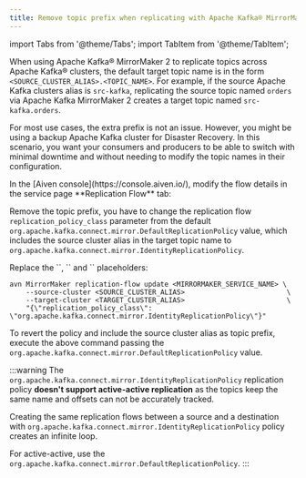 ```yaml
---
title: Remove topic prefix when replicating with Apache Kafka® MirrorMaker 2
---
```


import Tabs from '@theme/Tabs';
import TabItem from '@theme/TabItem';

When using Apache Kafka® MirrorMaker 2 to replicate topics across Apache Kafka® clusters, the default target topic name is in the form
`<SOURCE_CLUSTER_ALIAS>.<TOPIC_NAME>`.
For example, if the source Apache Kafka
clusters alias is `src-kafka`, replicating the source topic named
`orders` via Apache Kafka MirrorMaker 2 creates a target topic named
`src-kafka.orders`.

For most use cases, the extra prefix is not an issue. However, you might
be using a backup Apache Kafka cluster for Disaster Recovery. In this
scenario, you want your consumers and producers to be able to switch
with minimal downtime and without needing to modify the topic names in
their configuration.

<Tabs groupId="group1">
<TabItem value="console" label="Console" default>
In the [Aiven console](https://console.aiven.io/), modify the flow details in the
service page **Replication Flow** tab:

Remove the topic prefix, you have to change the
replication flow `replication_policy_class` parameter from the default
`org.apache.kafka.connect.mirror.DefaultReplicationPolicy` value, which
includes the source cluster alias in the target topic name to
`org.apache.kafka.connect.mirror.IdentityReplicationPolicy`.

</TabItem>
<TabItem value="api" label="API">
Replace the
`<MIRRORMAKER_SERVICE_NAME>`, `<SOURCE_CLUSTER_ALIAS>` and
`<TARGET_CLUSTER_ALIAS>` placeholders:

```
avn MirrorMaker replication-flow update <MIRRORMAKER_SERVICE_NAME> \
    --source-cluster <SOURCE_CLUSTER_ALIAS>                         \
    --target-cluster <TARGET_CLUSTER_ALIAS>                         \
    "{\"replication_policy_class\": \"org.apache.kafka.connect.mirror.IdentityReplicationPolicy\"}"
```

To revert the policy and include the source cluster
alias as topic prefix, execute the above command passing the
`org.apache.kafka.connect.mirror.DefaultReplicationPolicy` value.

:::warning
The `org.apache.kafka.connect.mirror.IdentityReplicationPolicy`
replication policy **doesn't support active-active replication** as the
topics keep the same name and offsets can not be accurately tracked.

Creating the same replication flows between a source and a destination
with `org.apache.kafka.connect.mirror.IdentityReplicationPolicy` policy
creates an infinite loop.

For active-active, use the
`org.apache.kafka.connect.mirror.DefaultReplicationPolicy`.
:::

</TabItem>
</Tabs>
